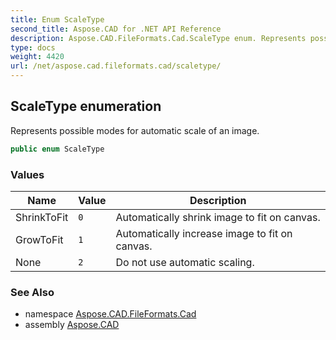 ```yaml
---
title: Enum ScaleType
second_title: Aspose.CAD for .NET API Reference
description: Aspose.CAD.FileFormats.Cad.ScaleType enum. Represents possible modes for automatic scale of an image
type: docs
weight: 4420
url: /net/aspose.cad.fileformats.cad/scaletype/
---
```

## ScaleType enumeration

Represents possible modes for automatic scale of an image.

```csharp
public enum ScaleType
```

### Values

| Name | Value | Description |
| --- | --- | --- |
| ShrinkToFit | `0` | Automatically shrink image to fit on canvas. |
| GrowToFit | `1` | Automatically increase image to fit on canvas. |
| None | `2` | Do not use automatic scaling. |

### See Also

* namespace [Aspose.CAD.FileFormats.Cad](../../aspose.cad.fileformats.cad/)
* assembly [Aspose.CAD](../../)


